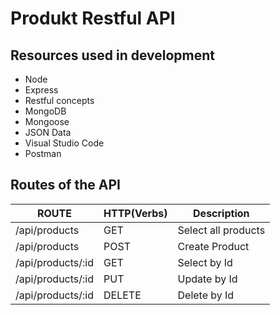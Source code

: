 # Produkt Restful API

## Resources used in development

- Node
- Express
- Restful concepts
- MongoDB
- Mongoose
- JSON Data
- Visual Studio Code
- Postman

## Routes of the API

ROUTE                     |     HTTP(Verbs)   |      Description      | 
------------------------- | ----------------- | --------------------- | 
/api/products             |       GET         | Select all products   | 
/api/products             |       POST        | Create Product        | 
/api/products/:id         |       GET         | Select by Id          | 
/api/products/:id         |       PUT         | Update by Id          |    
/api/products/:id         |       DELETE      | Delete by Id          |
